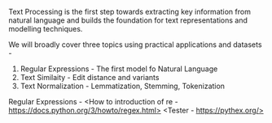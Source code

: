 Text Processing is the first step towards extracting key information from natural language and builds the foundation for text representations and modelling techniques.

We will broadly cover three topics using practical applications and datasets -

1. Regular Expressions - The first model fo Natural Language
2. Text Similaity - Edit distance and variants
3. Text Normalization - Lemmatization, Stemming, Tokenization

Regular Expressions -
<Motivation using the Initial Chatbot>
<How to introduction of re - https://docs.python.org/3/howto/regex.html>
<Tester - https://pythex.org/>

